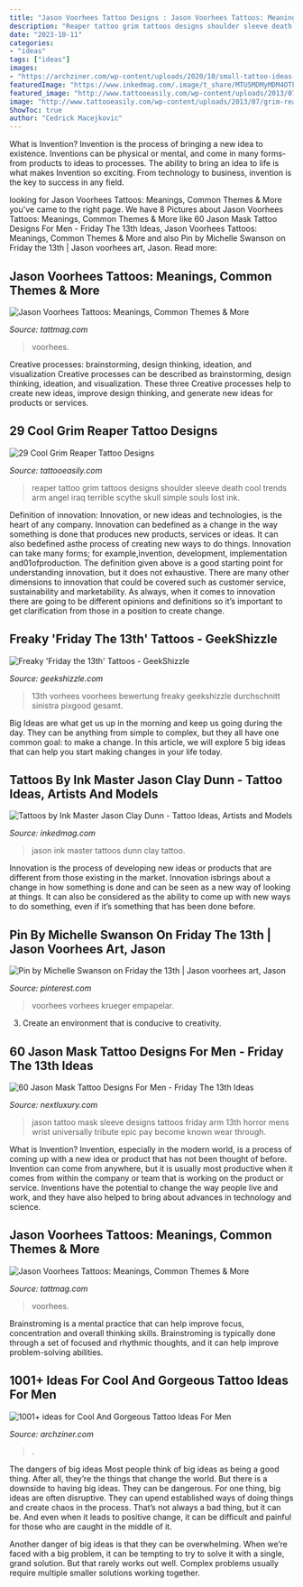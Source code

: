 ```yaml
---
title: "Jason Voorhees Tattoo Designs : Jason Voorhees Tattoos: Meanings, Common Themes &amp; More"
description: "Reaper tattoo grim tattoos designs shoulder sleeve death cool trends arm angel iraq terrible scythe skull simple souls lost ink"
date: "2023-10-11"
categories:
- "ideas"
tags: ["ideas"]
images:
- "https://archziner.com/wp-content/uploads/2020/10/small-tattoo-ideas-for-men-small-skateboard-tattoo-on-the-back-of-the-leg-palm-tree-ankle-tattoo.jpg"
featuredImage: "https://www.inkedmag.com/.image/t_share/MTU5MDMyMDM4OTk1OTk0MjYx/sitg_hires_epi5_jason.jpg"
featured_image: "http://www.tattooeasily.com/wp-content/uploads/2013/07/grim-reaper-tattoo-2.jpg"
image: "http://www.tattooeasily.com/wp-content/uploads/2013/07/grim-reaper-tattoo-2.jpg"
ShowToc: true
author: "Cedrick Macejkovic"
---
```



What is Invention?
Invention is the process of bringing a new idea to existence. Inventions can be physical or mental, and come in many forms- from products to ideas to processes. The ability to bring an idea to life is what makes Invention so exciting. From technology to business, invention is the key to success in any field.

	

		
looking for Jason Voorhees Tattoos: Meanings, Common Themes &amp; More you've came to the right page. We have 8 Pictures about Jason Voorhees Tattoos: Meanings, Common Themes &amp; More like 60 Jason Mask Tattoo Designs For Men - Friday The 13th Ideas, Jason Voorhees Tattoos: Meanings, Common Themes &amp; More and also Pin by Michelle Swanson on Friday the 13th | Jason voorhees art, Jason. Read more:
		
    
## Jason Voorhees Tattoos: Meanings, Common Themes &amp; More

<img loading=lazy src="https://tattmag.com/wp-content/uploads/2020/03/Jason-Voorhees-tattoo-40.jpg" onerror="this.onerror=null;this.src='https://tse3.mm.bing.net/th?id=OIP.WmnSEZ9T_AcXsTHpKdzIBgHaHa&amp;pid=15.1';" alt="Jason Voorhees Tattoos: Meanings, Common Themes &amp; More">

_Source: tattmag.com_

>voorhees. 

	

Creative processes: brainstorming, design thinking, ideation, and visualization
Creative processes can be described as brainstorming, design thinking, ideation, and visualization. These three Creative processes help to create new ideas, improve design thinking, and generate new ideas for products or services.

    
## 29 Cool Grim Reaper Tattoo Designs

<img loading=lazy src="http://www.tattooeasily.com/wp-content/uploads/2013/07/grim-reaper-tattoo-2.jpg" onerror="this.onerror=null;this.src='https://tse2.mm.bing.net/th?id=OIP.SssbYbCwuzmgokCVfdmALQHaJ4&amp;pid=15.1';" alt="29 Cool Grim Reaper Tattoo Designs">

_Source: tattooeasily.com_

>reaper tattoo grim tattoos designs shoulder sleeve death cool trends arm angel iraq terrible scythe skull simple souls lost ink. 

	

Definition of innovation:
Innovation, or new ideas and technologies, is the heart of any company. Innovation can bedefined as a change in the way something is done that produces new products, services or ideas. It can also bedefined asthe process of creating new ways to do things. Innovation can take many forms; for example,invention, development, implementation and01ofproduction.
The definition given above is a good starting point for understanding innovation, but it does not exhaustive. There are many other dimensions to innovation that could be covered such as customer service, sustainability and marketability. As always, when it comes to innovation there are going to be different opinions and definitions so it’s important to get clarification from those in a position to create change.

    
## Freaky &#039;Friday The 13th&#039; Tattoos - GeekShizzle

<img loading=lazy src="http://geekshizzle.com/wp-content/uploads/2013/12/friday-the-13th-tattoo-02.jpg" onerror="this.onerror=null;this.src='https://tse1.mm.bing.net/th?id=OIP.tMttFHFBKL2FJG5Afzx9WQHaMv&amp;pid=15.1';" alt="Freaky &#039;Friday the 13th&#039; Tattoos - GeekShizzle">

_Source: geekshizzle.com_

>13th vorhees voorhees bewertung freaky geekshizzle durchschnitt sinistra pixgood gesamt. 

	

Big Ideas are what get us up in the morning and keep us going during the day. They can be anything from simple to complex, but they all have one common goal: to make a change. In this article, we will explore 5 big ideas that can help you start making changes in your life today.

    
## Tattoos By Ink Master Jason Clay Dunn - Tattoo Ideas, Artists And Models

<img loading=lazy src="https://www.inkedmag.com/.image/t_share/MTU5MDMyMDM4OTk1OTk0MjYx/sitg_hires_epi5_jason.jpg" onerror="this.onerror=null;this.src='https://tse3.mm.bing.net/th?id=OIP.R8RwQ3WbZ4x9o5RFnaDyyAHaHa&amp;pid=15.1';" alt="Tattoos by Ink Master Jason Clay Dunn - Tattoo Ideas, Artists and Models">

_Source: inkedmag.com_

>jason ink master tattoos dunn clay tattoo. 

	

Innovation is the process of developing new ideas or products that are different from those existing in the market. Innovation isbrings about a change in how something is done and can be seen as a new way of looking at things. It can also be considered as the ability to come up with new ways to do something, even if it’s something that has been done before.

    
## Pin By Michelle Swanson On Friday The 13th | Jason Voorhees Art, Jason

<img loading=lazy src="https://i.pinimg.com/736x/72/d9/af/72d9af084aad5b4ac546aacf316d9628.jpg" onerror="this.onerror=null;this.src='https://tse2.mm.bing.net/th?id=OIP.Ord_AKnrW0g4BwOjneC4wwHaHa&amp;pid=15.1';" alt="Pin by Michelle Swanson on Friday the 13th | Jason voorhees art, Jason">

_Source: pinterest.com_

>voorhees vorhees krueger empapelar. 

	

3. Create an environment that is conducive to creativity.

    
## 60 Jason Mask Tattoo Designs For Men - Friday The 13th Ideas

<img loading=lazy src="http://nextluxury.com/wp-content/uploads/full-arm-sleeve-mens-tattoo-ideas-with-jason-mask-design.jpg" onerror="this.onerror=null;this.src='https://tse3.mm.bing.net/th?id=OIP.1cVVOfxDI2HNGT_B-kH9_QHaJQ&amp;pid=15.1';" alt="60 Jason Mask Tattoo Designs For Men - Friday The 13th Ideas">

_Source: nextluxury.com_

>jason tattoo mask sleeve designs tattoos friday arm 13th horror mens wrist universally tribute epic pay become known wear through. 

	

What is Invention?
Invention, especially in the modern world, is a process of coming up with a new idea or product that has not been thought of before. Invention can come from anywhere, but it is usually most productive when it comes from within the company or team that is working on the product or service. Inventions have the potential to change the way people live and work, and they have also helped to bring about advances in technology and science.

    
## Jason Voorhees Tattoos: Meanings, Common Themes &amp; More

<img loading=lazy src="https://tattmag.com/wp-content/uploads/2020/03/Jason-Voorhees-tattoo-48.jpg" onerror="this.onerror=null;this.src='https://tse1.mm.bing.net/th?id=OIP.AyqWsZt8lQXRIIo291SCrQHaHa&amp;pid=15.1';" alt="Jason Voorhees Tattoos: Meanings, Common Themes &amp; More">

_Source: tattmag.com_

>voorhees. 

	

Brainstroming is a mental practice that can help improve focus, concentration and overall thinking skills. Brainstroming is typically done through a set of focused and rhythmic thoughts, and it can help improve problem-solving abilities.

    
## 1001+ Ideas For Cool And Gorgeous Tattoo Ideas For Men

<img loading=lazy src="https://archziner.com/wp-content/uploads/2020/10/small-tattoo-ideas-for-men-small-skateboard-tattoo-on-the-back-of-the-leg-palm-tree-ankle-tattoo.jpg" onerror="this.onerror=null;this.src='https://tse2.mm.bing.net/th?id=OIP.T4D2iIyciZ8RMGrUsyObMgHaLH&amp;pid=15.1';" alt="1001+ ideas for Cool And Gorgeous Tattoo Ideas For Men">

_Source: archziner.com_

>. 

	

The dangers of big ideas
Most people think of big ideas as being a good thing. After all, they’re the things that change the world. But there is a downside to having big ideas. They can be dangerous.
For one thing, big ideas are often disruptive. They can upend established ways of doing things and create chaos in the process. That’s not always a bad thing, but it can be. And even when it leads to positive change, it can be difficult and painful for those who are caught in the middle of it.

Another danger of big ideas is that they can be overwhelming. When we’re faced with a big problem, it can be tempting to try to solve it with a single, grand solution. But that rarely works out well. Complex problems usually require multiple smaller solutions working together.

